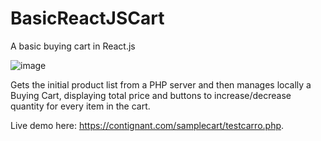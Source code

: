 # BasicReactJSCart
A basic buying cart in React.js

![image](https://user-images.githubusercontent.com/6480846/186119420-6f1b2fac-fe46-4cd5-8f35-d6a38ff70dca.png)


Gets the initial product list from a PHP server and then manages locally a Buying Cart, displaying total price and buttons to increase/decrease quantity for every item in the cart.

Live demo here: https://contignant.com/samplecart/testcarro.php.
